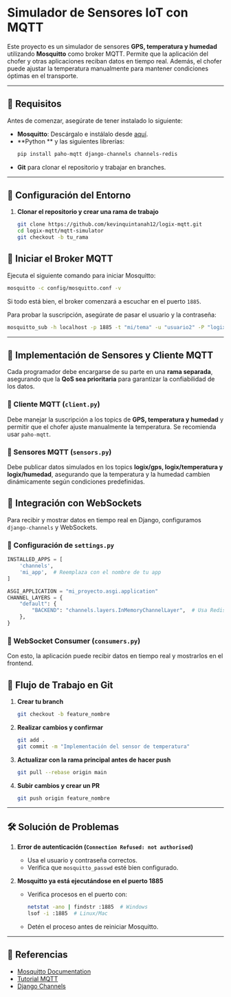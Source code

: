 #  Simulador de Sensores IoT con MQTT

Este proyecto es un simulador de sensores **GPS, temperatura y humedad** utilizando **Mosquitto** como broker MQTT. Permite que la aplicación del chofer y otras aplicaciones reciban datos en tiempo real. Además, el chofer puede ajustar la temperatura manualmente para mantener condiciones óptimas en el transporte.

---

## 📌 Requisitos

Antes de comenzar, asegúrate de tener instalado lo siguiente:

- **Mosquitto**: Descárgalo e instálalo desde [aquí](https://mosquitto.org/download/).
- **Python ** y las siguientes librerías:
  ```bash
  pip install paho-mqtt django-channels channels-redis
  ```
- **Git** para clonar el repositorio y trabajar en branches.

---

## 📂 Configuración del Entorno

1. **Clonar el repositorio y crear una rama de trabajo**
   ```bash
   git clone https://github.com/kevinquintanah12/logix-mqtt.git
   cd logix-mqtt/mqtt-simulator
   git checkout -b tu_rama
   ```

## 🚀 Iniciar el Broker MQTT

Ejecuta el siguiente comando para iniciar Mosquitto:

```bash
mosquitto -c config/mosquitto.conf -v
```

Si todo está bien, el broker comenzará a escuchar en el puerto `1885`.

Para probar la suscripción, asegúrate de pasar el usuario y la contraseña:

```bash
mosquitto_sub -h localhost -p 1885 -t "mi/tema" -u "usuario2" -P "logix"
```

---

## 📡 Implementación de Sensores y Cliente MQTT

Cada programador debe encargarse de su parte en una **rama separada**, asegurando que la **QoS sea prioritaria** para garantizar la confiabilidad de los datos.

### 🔹 Cliente MQTT (`client.py`)
Debe manejar la suscripción a los topics de **GPS, temperatura y humedad** y permitir que el chofer ajuste manualmente la temperatura. Se recomienda usar `paho-mqtt`.

### 🔹 Sensores MQTT (`sensors.py`)
Debe publicar datos simulados en los topics **logix/gps, logix/temperatura y logix/humedad**, asegurando que la temperatura y la humedad cambien dinámicamente según condiciones predefinidas.

## 🔄 Integración con WebSockets

Para recibir y mostrar datos en tiempo real en Django, configuramos `django-channels` y WebSockets. 

### 🔹 Configuración de `settings.py`
```python
INSTALLED_APPS = [
    'channels',
    'mi_app',  # Reemplaza con el nombre de tu app
]

ASGI_APPLICATION = "mi_proyecto.asgi.application"
CHANNEL_LAYERS = {
    "default": {
        "BACKEND": "channels.layers.InMemoryChannelLayer",  # Usa Redis en producción
    },
}
```
### 🔹 WebSocket Consumer (`consumers.py`)





Con esto, la aplicación puede recibir datos en tiempo real y mostrarlos en el frontend.



## 📖 Flujo de Trabajo en Git

1. **Crear tu branch**  
   ```bash
   git checkout -b feature_nombre
   ```
2. **Realizar cambios y confirmar**  
   ```bash
   git add .
   git commit -m "Implementación del sensor de temperatura"
   ```
3. **Actualizar con la rama principal antes de hacer push**  
   ```bash
   git pull --rebase origin main
   ```
4. **Subir cambios y crear un PR**  
   ```bash
   git push origin feature_nombre
   ```

---

## 🛠 Solución de Problemas

1. **Error de autenticación (`Connection Refused: not authorised`)**
   - Usa el usuario y contraseña correctos.
   - Verifica que `mosquitto_passwd` esté bien configurado.

2. **Mosquitto ya está ejecutándose en el puerto 1885**
   - Verifica procesos en el puerto con:
     ```bash
     netstat -ano | findstr :1885  # Windows
     lsof -i :1885  # Linux/Mac
     ```
   - Detén el proceso antes de reiniciar Mosquitto.

---

## 📖 Referencias

- [Mosquitto Documentation](https://mosquitto.org/documentation/)
- [Tutorial MQTT](https://www.hivemq.com/mqtt-essentials/)
- [Django Channels](https://channels.readthedocs.io/en/latest/)

